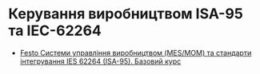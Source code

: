 # Керування виробництвом ISA-95 та IEC-62264

- [Festo Системи управління виробництвом (MES/MOM) та стандарти інтегрування IES 62264 (ISA-95). Базовий курс](https://www.festo.com/cms/ru-uk_ua/73297.htm)